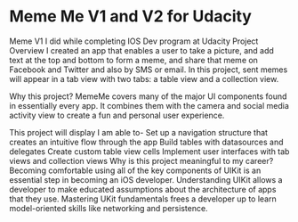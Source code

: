 # Meme Me V1 and V2 for Udacity
Meme V1 I did while completing IOS Dev program at Udacity
Project Overview
I created an app that enables a user to take a picture, and add text at the top and bottom to form a meme, and share that meme on Facebook and Twitter and also by SMS or email. In this project, sent memes will appear in a tab view with two tabs: a table view and a collection view.

Why this project?
MemeMe covers many of the major UI components found in essentially every app. It combines them with the camera and social media activity view to create a fun and personal user experience.

This project will display I am able to-
Set up a navigation structure that creates an intuitive flow through the app
Build tables with datasources and delegates
Create custom table view cells
Implement user interfaces with tab views and collection views
Why is this project meaningful to my career?
Becoming comfortable using all of the key components of UIKit is an essential step in becoming an iOS developer.
Understanding UIKit allows a developer to make educated assumptions about the architecture of apps that they use.
Mastering UKit fundamentals frees a developer up to learn model-oriented skills like networking and persistence.
